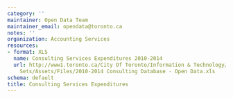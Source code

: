 ```yaml
---
category: ''
maintainer: Open Data Team
maintainer_email: opendata@toronto.ca
notes: ''
organization: Accounting Services
resources:
- format: XLS
  name: Consulting Services Expenditures 2010-2014
  url: http://www1.toronto.ca/City Of Toronto/Information & Technology/Open Data/Data
    Sets/Assets/Files/2010-2014 Consulting Database - Open Data.xls
schema: default
title: Consulting Services Expenditures
---
```

